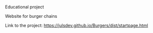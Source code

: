 
Educational project

Website for burger chains

Link to the project: https://julsdev.github.io/Burgers/dist/startpage.html 
